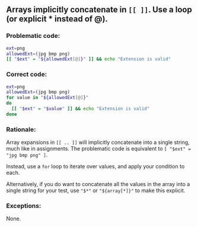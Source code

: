 ## Arrays implicitly concatenate in `[[ ]]`. Use a loop (or explicit * instead of @).
### Problematic code:

```sh
ext=png
allowedExt=(jpg bmp png)
[[ "$ext" = "${allowedExt[@]}" ]] && echo "Extension is valid"
```

### Correct code:

```sh
ext=png
allowedExt=(jpg bmp png)
for value in "${allowedExt[@]}"
do
  [[ "$ext" = "$value" ]] && echo "Extension is valid"
done
```
### Rationale:

Array expansions in `[[ .. ]]` will implicitly concatenate into a single string, much like in assignments. The problematic code is equivalent to `[ "$ext" = "jpg bmp png" ]`. 

Instead, use a `for` loop to iterate over values, and apply your condition to each.

Alternatively, if you do want to concatenate all the values in the array into a single string for your test, use `"$*"` or `"${array[*]}"` to make this explicit.

### Exceptions:

None.